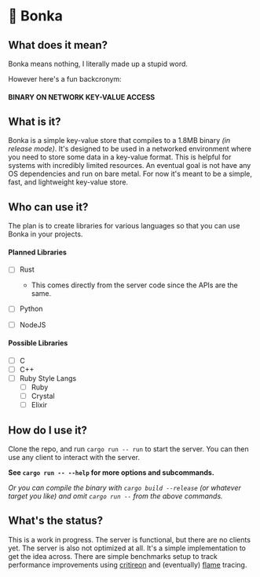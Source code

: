 # 📓 Bonka

## What does it mean?

Bonka means nothing, I literally made up a stupid word. 

However here's a fun backcronym:

#### BINARY ON NETWORK KEY-VALUE ACCESS

## What is it?

Bonka is a simple key-value store that compiles to a 1.8MB binary *(in release mode)*. It's designed to be used in a networked environment where you need to store some data in a key-value format. This is helpful for systems with incredibly limited resources. An eventual goal is not have any OS dependencies and run on bare metal. For now it's meant to be a simple, fast, and lightweight key-value store.


## Who can use it?

The plan is to create libraries for various languages so that you can use Bonka in your projects.

#### Planned Libraries

- [ ] Rust
    - This comes directly from the server code since the APIs are the same.
- [ ] Python
- [ ] NodeJS


#### Possible Libraries

- [ ] C
- [ ] C++
- [ ] Ruby Style Langs
    - [ ] Ruby
    - [ ] Crystal
    - [ ] Elixir

## How do I use it?

Clone the repo, and run `cargo run -- run` to start the server. You can then use any client to interact with the server.

**See `cargo run -- --help` for more options and subcommands.**

*Or you can compile the binary with `cargo build --release` (or whatever target you like) and omit `cargo run --` from the above commands.*

## What's the status?

This is a work in progress. The server is functional, but there are no clients yet. The server is also not optimized at all. It's a simple implementation to get the idea across. There are simple benchmarks setup to track performance improvements using [critireon](https://docs.rs/criterion/latest/criterion/) and (eventually) [flame](https://docs.rs/flame/latest/flame/) tracing.